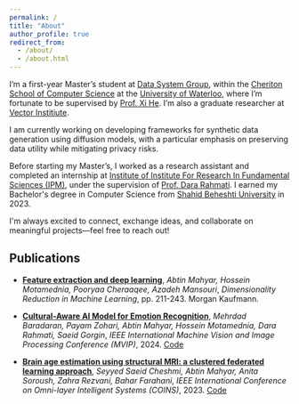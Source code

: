 ```yaml
---
permalink: /
title: "About"
author_profile: true
redirect_from: 
  - /about/
  - /about.html
---
```


I’m a first-year Master’s student at [Data System Group](https://uwaterloo.ca/data-systems-group/), within the  [Cheriton School of Computer Science](https://cs.uwaterloo.ca/) at the [University of Waterloo](https://uwaterloo.ca/), where I’m fortunate to be supervised by [Prof. Xi He](https://cs.uwaterloo.ca/~xihe/). I’m also a graduate researcher at [Vector Institiute](https://vectorinstitute.ai/).

I am currently working on developing frameworks for synthetic data generation using diffusion models, with a particular emphasis on preserving data utility while mitigating privacy risks. 

Before starting my Master’s, I worked as a research assistant and completed an internship at [Institute of Institute For Research In Fundamental Sciences (IPM)](https://www.ipm.ac.ir/), under the supervision of [Prof. Dara Rahmati](https://www.linkedin.com/in/dara-rahmati-b628544b/). I earned my Bachelor's degree in Computer Science from [Shahid Beheshti University](https://en.sbu.ac.ir/) in 2023.

I'm always excited to connect, exchange ideas, and collaborate on meaningful projects—feel free to reach out!

## Publications

- [**Feature extraction and deep learning**](https://www.sciencedirect.com/science/article/abs/pii/B9780443328183000198), *Abtin Mahyar, Hossein Motamednia, Pooryaa Cheraaqee, Azadeh Mansouri*,
  *Dimensionality Reduction in Machine Learning*, pp. 211-243. Morgan Kaufmann. 

- [**Cultural-Aware AI Model for Emotion Recognition**](https://ieeexplore.ieee.org/abstract/document/10491176), *Mehrdad Baradaran, Payam Zohari, Abtin Mahyar, Hossein Motamednia, Dara Rahmati, Saeid Gorgin*,
  *IEEE International Machine Vision and Image Processing Conference (MVIP)*, 2024.
  [Code](https://github.com/IPM-HPC/Cultural-Aware_AI_Model) 

- [**Brain age estimation using structural MRI: a clustered federated learning approach**](https://ieeexplore.ieee.org/abstract/document/10189329), *Seyyed Saeid Cheshmi, Abtin Mahyar, Anita Soroush, Zahra Rezvani, Bahar Farahani*,
  *IEEE International Conference on Omni-layer Intelligent Systems (COINS)*, 2023.
  [Code](https://github.com/Abtinmy/Clustered-FL-BrainAGE)

